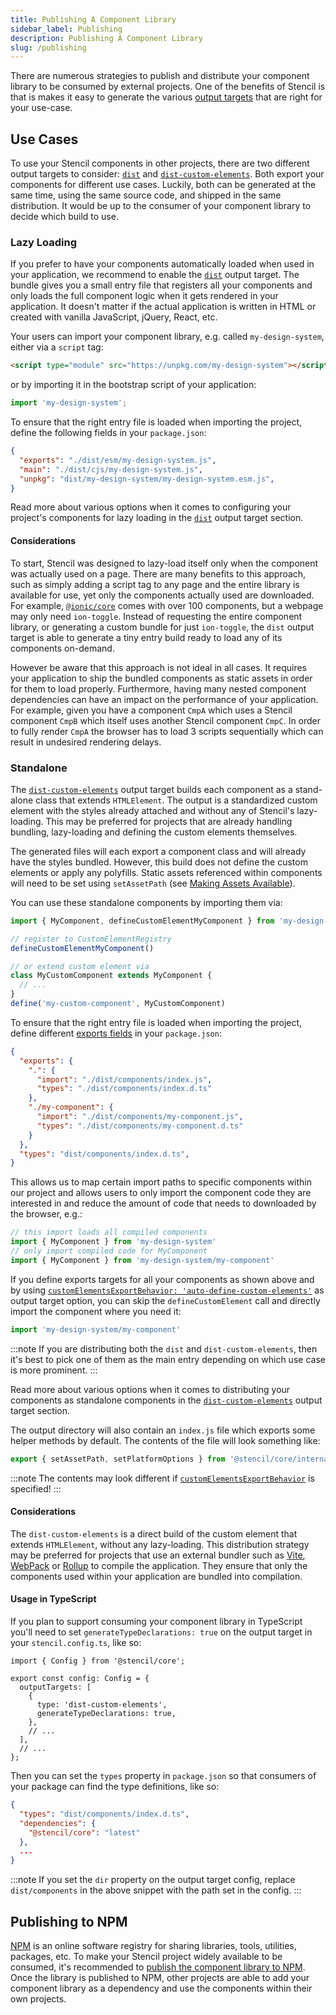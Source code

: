 ```yaml
---
title: Publishing A Component Library
sidebar_label: Publishing
description: Publishing A Component Library
slug: /publishing
---
```


There are numerous strategies to publish and distribute your component library to be consumed by external projects. One of the benefits of Stencil is that is makes it easy to generate the various [output targets](../output-targets/01-overview.md) that are right for your use-case.

## Use Cases

To use your Stencil components in other projects, there are two different output targets to consider: [`dist`](../output-targets/dist.md) and [`dist-custom-elements`](../output-targets/custom-elements.md). Both export your components for different use cases. Luckily, both can be generated at the same time, using the same source code, and shipped in the same distribution. It would be up to the consumer of your component library to decide which build to use.

### Lazy Loading

If you prefer to have your components automatically loaded when used in your application, we recommend to enable the [`dist`](../output-targets/dist.md) output target. The bundle gives you a small entry file that registers all your components and only loads the full component logic when it gets rendered in your application. It doesn't matter if the actual application is written in HTML or created with vanilla JavaScript, jQuery, React, etc.

Your users can import your component library, e.g. called `my-design-system`, either via a `script` tag:

```html
<script type="module" src="https://unpkg.com/my-design-system"></script>
```

or by importing it in the bootstrap script of your application:

```ts
import 'my-design-system';
```

To ensure that the right entry file is loaded when importing the project, define the following fields in your `package.json`:

```json
{
  "exports": "./dist/esm/my-design-system.js",
  "main": "./dist/cjs/my-design-system.js",
  "unpkg": "dist/my-design-system/my-design-system.esm.js",
}
```

Read more about various options when it comes to configuring your project's components for lazy loading in the [`dist`](../output-targets/dist.md) output target section.

#### Considerations

To start, Stencil was designed to lazy-load itself only when the component was actually used on a page. There are many benefits to this approach, such as simply adding a script tag to any page and the entire library is available for use, yet only the components actually used are downloaded. For example, [`@ionic/core`](https://www.npmjs.com/package/@ionic/core) comes with over 100 components, but a webpage may only need `ion-toggle`. Instead of requesting the entire component library, or generating a custom bundle for just `ion-toggle`, the `dist` output target is able to generate a tiny entry build ready to load any of its components on-demand.

However be aware that this approach is not ideal in all cases. It requires your application to ship the bundled components as static assets in order for them to load properly. Furthermore, having many nested component dependencies can have an impact on the performance of your application. For example, given you have a component `CmpA` which uses a Stencil component `CmpB` which itself uses another Stencil component `CmpC`. In order to fully render `CmpA` the browser has to load 3 scripts sequentially which can result in undesired rendering delays.

### Standalone

The [`dist-custom-elements`](../output-targets/custom-elements.md) output target builds each component as a stand-alone class that extends `HTMLElement`. The output is a standardized custom element with the styles already attached and without any of Stencil's lazy-loading. This may be preferred for projects that are already handling bundling, lazy-loading and defining the custom elements themselves.

The generated files will each export a component class and will already have the styles bundled. However, this build does not define the custom elements or apply any polyfills. Static assets referenced within components will need to be set using `setAssetPath` (see [Making Assets Available](../output-targets/custom-elements.md#making-assets-available)).

You can use these standalone components by importing them via:

```ts
import { MyComponent, defineCustomElementMyComponent } from 'my-design-system'

// register to CustomElementRegistry
defineCustomElementMyComponent()

// or extend custom element via
class MyCustomComponent extends MyComponent {
  // ...
}
define('my-custom-component', MyCustomComponent)
```

To ensure that the right entry file is loaded when importing the project, define different [exports fields](https://nodejs.org/api/packages.html#exports) in your `package.json`:

```json
{
  "exports": {
    ".": {
      "import": "./dist/components/index.js",
      "types": "./dist/components/index.d.ts"
    },
    "./my-component": {
      "import": "./dist/components/my-component.js",
      "types": "./dist/components/my-component.d.ts"
    }
  },
  "types": "dist/components/index.d.ts",
}
```

This allows us to map certain import paths to specific components within our project and allows users to only import the component code they are interested in and reduce the amount of code that needs to downloaded by the browser, e.g.:

```js
// this import loads all compiled components
import { MyComponent } from 'my-design-system'
// only import compiled code for MyComponent
import { MyComponent } from 'my-design-system/my-component'
```

If you define exports targets for all your components as shown above and by using [`customElementsExportBehavior: 'auto-define-custom-elements'`](../output-targets/custom-elements.md#customelementsexportbehavior) as output target option, you can skip the `defineCustomElement` call and directly import the component where you need it:

```ts
import 'my-design-system/my-component'
```

:::note
If you are distributing both the `dist` and `dist-custom-elements`, then it's best to pick one of them as the main entry depending on which use case is more prominent.
:::

Read more about various options when it comes to distributing your components as standalone components in the [`dist-custom-elements`](../output-targets/custom-elements.md) output target section.

The output directory will also contain an `index.js` file which exports some helper methods by default. The contents of the file will look something like:

```js
export { setAssetPath, setPlatformOptions } from '@stencil/core/internal/client';
```

:::note
The contents may look different if [`customElementsExportBehavior`](../output-targets/custom-elements.md#customelementsexportbehavior) is specified!
:::

#### Considerations

The `dist-custom-elements` is a direct build of the custom element that extends `HTMLElement`, without any lazy-loading. This distribution strategy may be preferred for projects that use an external bundler such as [Vite](https://vitejs.dev/), [WebPack](https://webpack.js.org/) or [Rollup](https://rollupjs.org) to compile the application. They ensure that only the components used within your application are bundled into compilation.

#### Usage in TypeScript

If you plan to support consuming your component library in TypeScript you'll need to set `generateTypeDeclarations: true` on the output target in your `stencil.config.ts`, like so:

```tsx title="stencil.config.ts"
import { Config } from '@stencil/core';

export const config: Config = {
  outputTargets: [
    {
      type: 'dist-custom-elements',
      generateTypeDeclarations: true,
    },
    // ...
  ],
  // ...
};
```

Then you can set the `types` property in `package.json` so that consumers of your package can find the type definitions, like so:

```json title="package.json"
{
  "types": "dist/components/index.d.ts",
  "dependencies": {
    "@stencil/core": "latest"
  },
  ...
}
```

:::note
If you set the `dir` property on the output target config, replace `dist/components` in the above snippet with the path set in the config.
:::

## Publishing to NPM

[NPM](https://www.npmjs.com/) is an online software registry for sharing libraries, tools, utilities, packages, etc. To make your Stencil project widely available to be consumed, it's recommended to [publish the component library to NPM](https://docs.npmjs.com/getting-started/publishing-npm-packages). Once the library is published to NPM, other projects are able to add your component library as a dependency and use the components within their own projects.
